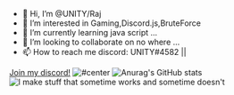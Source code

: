 - 👋 Hi, I’m @UNITY/Raj
- 👀 I’m interested in Gaming,Discord.js,BruteForce
- 🌱 I’m currently learning java script ...
- 💞️ I’m looking to collaborate on no where ...
- 📫 How to reach me discord: UNITY#4582 || 

[Join my discord!](https://discord.gg/3hKfQ4atpa)
![#center](https://github-readme-stats.vercel.app/api/top-langs/?username=UNITY002&layout=compact)
![Anurag's GitHub stats](https://github-readme-stats.vercel.app/api?username=UNITY002&show_icons=true&theme=radical)
![I make stuff that sometime works and sometime doesn't](https://linustechtips.com/uploads/monthly_2017_04/IMG_1135.GIF.1306379ccdf6fcf96c77d78509a07273.GIF)
